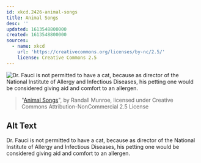 ```yaml
---
id: xkcd.2426-animal-songs
title: Animal Songs
desc: ''
updated: 1613548800000
created: 1613548800000
sources:
  - name: xkcd
    url: 'https://creativecommons.org/licenses/by-nc/2.5/'
    license: Creative Commons 2.5
---
```

![Dr. Fauci is not permitted to have a cat, because as director of the National Institute of Allergy and Infectious Diseases, his petting one would be considered giving aid and comfort to an allergen.](https://imgs.xkcd.com/comics/animal_songs.png)
> "[Animal Songs](https://xkcd.com/2426/)", by Randall Munroe, licensed under Creative Commons Attribution-NonCommercial 2.5 License

## Alt Text
Dr. Fauci is not permitted to have a cat, because as director of the National Institute of Allergy and Infectious Diseases, his petting one would be considered giving aid and comfort to an allergen.
